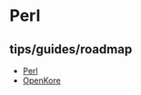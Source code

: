 # Perl

## tips/guides/roadmap

* [Perl](https://www.perl.org/)
* [OpenKore](https://github.com/OpenKore/openkore)